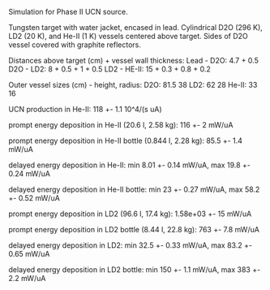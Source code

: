 Simulation for Phase II UCN source.

Tungsten target with water jacket, encased in lead.
Cylindrical D2O (296 K), LD2 (20 K), and He-II (1 K) vessels centered above target.
Sides of D2O vessel covered with graphite reflectors.

Distances above target (cm) + vessel wall thickness:
Lead - D2O: 4.7 + 0.5
D2O - LD2: 8 + 0.5 + 1 + 0.5
LD2 - HE-II: 15 + 0.3 + 0.8 + 0.2

Outer vessel sizes (cm) - height, radius:
D2O: 81.5 38
LD2: 62 28
He-II: 33 16

UCN production in He-II:
118 +- 1.1 10^4/(s uA)

prompt energy deposition in He-II (20.6 l, 2.58 kg):
116 +- 2 mW/uA

prompt energy deposition in He-II bottle (0.844 l, 2.28 kg):
85.5 +- 1.4 mW/uA

delayed energy deposition in He-II:
min 8.01 +- 0.14 mW/uA, max 19.8 +- 0.24 mW/uA

delayed energy deposition in He-II bottle:
min 23 +- 0.27 mW/uA, max 58.2 +- 0.52 mW/uA

prompt energy deposition in LD2 (96.6 l, 17.4 kg):
1.58e+03 +- 15 mW/uA

prompt energy deposition in LD2 bottle (8.44 l, 22.8 kg):
763 +- 7.8 mW/uA

delayed energy deposition in LD2:
min 32.5 +- 0.33 mW/uA, max 83.2 +- 0.65 mW/uA

delayed energy deposition in LD2 bottle:
min 150 +- 1.1 mW/uA, max 383 +- 2.2 mW/uA

